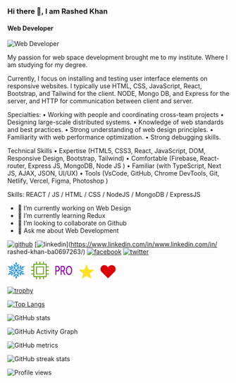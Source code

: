 ### Hi there 👋, I am Rashed Khan
#### Web Developer
![Web Developer](https://scontent.fdac80-1.fna.fbcdn.net/v/t39.30808-6/327270286_804330784372195_4312045577537178438_n.png?stp=dst-png_s960x960&_nc_cat=106&ccb=1-7&_nc_sid=e3f864&_nc_eui2=AeHYmelufB7JXCy8Mlr507zlfPZ2bC0-6Pt89nZsLT7o-9dluUFsGnFSUwEYgZ-7aUTzc2C8-x7TQsrv0J-CPGeN&_nc_ohc=OrTAFDAGcP8AX8Ub5iA&_nc_ht=scontent.fdac80-1.fna&oh=00_AfBaeENsx05k4BRuAycnwdT0nKFucE35le1LQTmhqz27_A&oe=63D7800D)

My passion for web space development brought me to my institute. Where I am studying for my degree. 

Currently, I focus on installing and testing user interface elements on responsive websites. I typically use HTML, CSS, JavaScript, React, Bootstrap, and Tailwind for the client. NODE, Mongo DB, and Express for the server, and HTTP for communication between client and server. 

Specialties: 
• Working with people and coordinating cross-team projects
• Designing large-scale distributed systems.
• Knowledge of web standards and best practices.
• Strong understanding of web design principles.
• Familiarity with web performance optimization.
• Strong debugging skills.

Technical Skills
• Expertise (HTML5, CSS3, React, JavaScript, DOM, Responsive Design, Bootstrap, Tailwind)
• Comfortable (Firebase, React-router, Express JS, MongoDB, Node JS )
• Familiar (with TypeScript, Next JS, AJAX, JSON, UI/UX)
• Tools (VsCode, GitHub, Chrome DevTools, Git, Netlify, Vercel, Figma, Photoshop )

Skills: REACT / JS / HTML / CSS / NodeJS / MongoDB / ExpressJS

- 🔭 I’m currently working on Web Design 
- 🌱 I’m currently learning Redux 
- 👯 I’m looking to collaborate on Github 
- 💬 Ask me about Web Development 


[<img src='https://cdn.jsdelivr.net/npm/simple-icons@3.0.1/icons/github.svg' alt='github' height='40'>](https://github.com/https://github.com/rashed668)  [<img src='https://cdn.jsdelivr.net/npm/simple-icons@3.0.1/icons/linkedin.svg' alt='linkedin' height='40'>](https://www.linkedin.com/in/www.linkedin.com/in/  rashed-khan-ba0697263/)  [<img src='https://cdn.jsdelivr.net/npm/simple-icons@3.0.1/icons/facebook.svg' alt='facebook' height='40'>](https://www.facebook.com/https://www.facebook.com/profile.php?id=100023156330515)  [<img src='https://cdn.jsdelivr.net/npm/simple-icons@3.0.1/icons/twitter.svg' alt='twitter' height='40'>](https://twitter.com/https://twitter.com/RashedK668)  

<a href='https://archiveprogram.github.com/'><img src='https://raw.githubusercontent.com/acervenky/animated-github-badges/master/assets/acbadge.gif' width='40' height='40'></a> <a href='https://docs.github.com/en/developers'><img src='https://raw.githubusercontent.com/acervenky/animated-github-badges/master/assets/devbadge.gif' width='40' height='40'></a> <a href='https://github.com/pricing'><img src='https://raw.githubusercontent.com/acervenky/animated-github-badges/master/assets/pro.gif' width='40' height='40'></a> <a href='https://stars.github.com/'><img src='https://raw.githubusercontent.com/acervenky/animated-github-badges/master/assets/starbadge.gif' width='35' height='35'></a> <a href='https://docs.github.com/en/github/supporting-the-open-source-community-with-github-sponsors'><img src='https://raw.githubusercontent.com/acervenky/animated-github-badges/master/assets/sponsorbadge.gif' width='35' height='35'></a> 

[![trophy](https://github-profile-trophy.vercel.app/?username=https://github.com/rashed668)](https://github.com/ryo-ma/github-profile-trophy)

[![Top Langs](https://github-readme-stats.vercel.app/api/top-langs/?username=https://github.com/rashed668)](https://github.com/anuraghazra/github-readme-stats)

![GitHub stats](https://github-readme-stats.vercel.app/api?username=https://github.com/rashed668&show_icons=true&count_private=true)  

![GitHub Activity Graph](https://activity-graph.herokuapp.com/graph?username=https://github.com/rashed668)  

![GitHub metrics](https://metrics.lecoq.io/https://github.com/rashed668)  

![GitHub streak stats](https://streak-stats.demolab.com/?user=https://github.com/rashed668)  

![Profile views](https://gpvc.arturio.dev/https://github.com/rashed668)  
